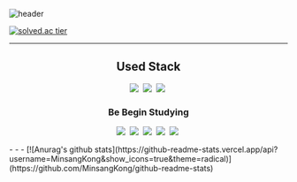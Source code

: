 ![header](https://capsule-render.vercel.app/api?type=slice&color=gradient&text=%20MinsangKong%20%20&height=200&fontSize=100)

[![solved.ac tier](http://mazassumnida.wtf/api/v2/generate_badge?boj=jka156)](https://solved.ac/jka156)
- - -

<h2 align="center">Used Stack</h2>
<p align="center">
  <img src="https://img.shields.io/badge/Python-3776AB?style=flat-square&logo=Python&logoColor=white"/></a>&nbsp 
  <img src="https://img.shields.io/badge/Java-007396?style=flat-square&logo=Java&logoColor=white"/></a>&nbsp 
  <img src="https://img.shields.io/badge/Android Studio-3DDC84?style=flat-square&logo=Android Studio&logoColor=white"/></a>&nbsp 
</p>
<h3 align="center">Be Begin Studying</h3>
<p align="center">
  <img src="https://img.shields.io/badge/Mysql-E6B91E?style=flat-square&logo=MySql&logoColor=white"/></a>&nbsp 
  <img src="https://img.shields.io/badge/JavaScript-F7DF1E?style=flat-square&logo=JavaScript&logoColor=white"/></a>&nbsp 
  <img src="https://img.shields.io/badge/React-61DAFB?style=flat-square&logo=React&logoColor=white"/></a>&nbsp 
  <img src="https://img.shields.io/badge/HTML5-E34F26?style=flat-square&logo=HTML5&logoColor=white"/></a>&nbsp 
  <img src="https://img.shields.io/badge/css-1572B6?style=flat-square&logo=css3&logoColor=white"/></a>&nbsp 

</p>
- - -
[![Anurag's github stats](https://github-readme-stats.vercel.app/api?username=MinsangKong&show_icons=true&theme=radical)](https://github.com/MinsangKong/github-readme-stats)
